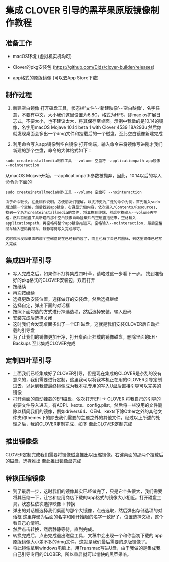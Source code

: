# 集成 CLOVER 引导的黑苹果原版镜像制作教程
准备工作
-------
* macOS环境 (虚拟机实机均可)

* Clover的pkg安装包 (https://github.com/Dids/clover-builder/releases)

* app格式的原版镜像 (可以去App Store下载)

制作过程
-------
1.  新建空白镜像
打开磁盘工具，状态栏‘文件’--‘新建映像’--‘空白映像’，名字任意，不要有中文，大小我们这里设置为6.8G，格式为HFS，即mac os扩展日志式，不要太小，也不建议太大，将其保存至桌面。示例中我做的是10.14的镜像，名字用macOS Mojave 10.14 beta 1 with Clover 4539 18A293u
然后你就发现桌面会多出一个dmg文件和挂载后的一个磁盘。至此空白镜像新建完成

2.  利用命令写入app镜像到空白镜像
打开终端，输入命令来将镜像写进刚才我们新建的那个空盘，命令的大体格式如下：
  
  `sudo createinstallmedia制作工具 --volume 空盘符 –applicationpath app镜像 --nointeraction`

从macOS Mojave开始，--applicationpath参数被抛弃，因此，10.14以后的写入命令为下面的
  
  `sudo createinstallmedia制作工具 --volume 空盘符 --nointeraction`

    由于命令较长，在此稍作说明，方便朋友们理解，以支持更为广泛的命令为例，首先输入sudo后边跟一个空格，然后找到app镜像，右键显示包内容，依次进入/Contents/Resources, 找到一个名为createinstallmedia的文件，将其拖到终端，然后空格输入--volume再空格，然后将磁盘工具新建的那个空白镜像自动挂载后的空磁盘拖进来，空格输入--applicationpath，再空格将整个app镜像拖进来，空格输入--nointeraction, 最后空格回车输入密码再回车，静静等待写入完成即可。
    
    这时你会发现桌面的那个空磁盘现在已经有内容了，而且也有了自己的图标，到这里镜像已经写入完成

集成四叶草引导
-----------
* 写入完成之后，如果你不打算集成四叶草，请略过这一步看下一步。
找到准备好的pkg格式的CLOVER安装包，双击打开
* 按继续
* 再次按继续
* 选择更改安装位置，选择做好的安装盘，然后选择继续
* 选择自定，弹出下面的对话框
* 按照下面勾选的方式进行择选选项，然后选择安装，输入密码
* 安装完成后选择关闭
* 这时我们会发现桌面多出了一个EFI磁盘，这就是我们安装CLOVER后自动挂载的引导盘
* 为了让我们的镜像更加干净，打开桌面上挂载的镜像磁盘，删除里面的EFI-Backups
至此集成CLOVER完成

定制四叶草引导
---------
* 上面我们已经集成好了CLOVER引导，但是现在集成的CLOVER是杂乱的没有意义的，我们需要进行定制，这里我可以将我本机正在用的CLOVER引导定制进去，以达到我使最终镜像成为我本机专用的写入U盘后直接引导可以完美的镜像
* 打开桌面的自动挂载的EFI磁盘，依次打开EFI -> CLOVER
将我自己的引导的必要文件导入进去，有ACPI、kexts、config.plist，然后将一些没用的文件删除以精简我们的镜像，例如drivers64、OEM、kexts下除Other之外的其他文件夹和themes下的除去我们需要的主题之外的其他文件，经过以上所述的处理之后，我的CLOVER定制完成，如下
至此CLOVER定制完成

推出镜像盘
--------
CLOVER定制完成我们需要将镜像磁盘推出以压缩镜像。右键桌面的那两个挂载后的磁盘，选择推出
至此推出镜像盘完成

转换压缩镜像
---------
* 到了最后一步，这时我们的镜像其实已经做完了，只是它个头很大，我们需要将其压缩一下，让它和应用商店下载的app格式的镜像大小相近。打开磁盘工具，状态栏依次选择映像-> 转换
* 弹出的对话框选择我们桌面的那个大镜像，点击选取，然后弹出存储选项的对话框
这里存储为后面的名字和刚开始起的名字一致好了，位置选择文稿，这个看自己心情吧。
* 然后点击转换，然后静静等待，直到完成。
* 转换完成后，点击完成退出磁盘工具，文稿中会出现一个和你当初下载的 app 原版镜像大小差不多的dmg文件，这就是我们最后需要的原版镜像了。
* 将此镜像拿到windows电脑上，用Transmac写进U盘，由于我做的是集成我自己引导专用的CLOBER，所以重启就可以愉快的黑苹果咯。
